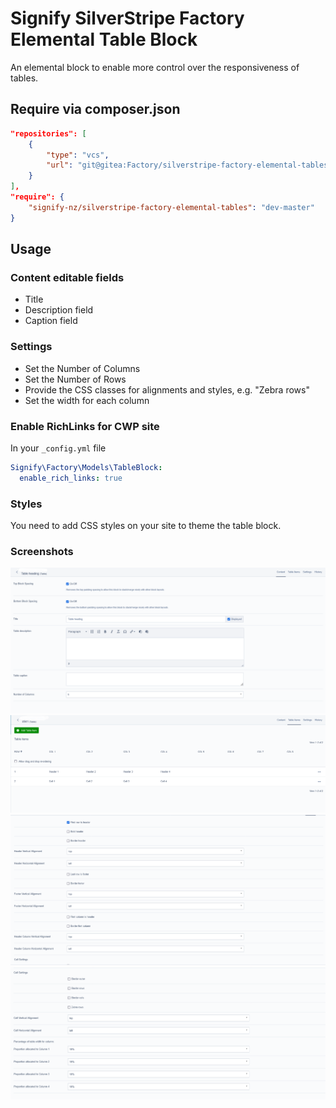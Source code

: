 
# Signify SilverStripe Factory Elemental Table Block

An elemental block to enable more control over the responsiveness of tables.

## Require via composer.json

```json
"repositories": [
    {
        "type": "vcs",
        "url": "git@gitea:Factory/silverstripe-factory-elemental-tables.git"
    }
],
"require": {
    "signify-nz/silverstripe-factory-elemental-tables": "dev-master"
}
```

## Usage

### Content editable fields

* Title
* Description field
* Caption field

### Settings

* Set the Number of Columns
* Set the Number of Rows
* Provide the CSS classes for alignments and styles, e.g. "Zebra rows"
* Set the width for each column

### Enable RichLinks for CWP site

In your ```_config.yml``` file

```yml
Signify\Factory\Models\TableBlock:
  enable_rich_links: true
```

### Styles

You need to add CSS styles on your site to theme the table block.

### Screenshots

![content](docs/en/img/content.png)
![content](docs/en/img/table-items.png)
![content](docs/en/img/settings-1.png)
![content](docs/en/img/settings-2.png)

